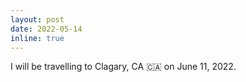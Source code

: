 ```yaml
---
layout: post
date: 2022-05-14
inline: true
---
```


I will be travelling to Clagary, CA 🇨🇦 on June 11, 2022.
